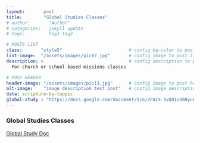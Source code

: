 ```yaml
---
layout:       post
title:        "Global Studies Classes"
# author:       "Author"
# categories:   jekyll update
# tags:         tag1 tag2

# POSTS LIST
class:       "style5"                         # config bg-color to post list card (1..6)
list-image:  "/assets/images/pic07.jpg"       # config image to post list card (1..6)
description: >                                # config description to post list card
  For church or school-based missions classes

# POST HEADER
header-image: "/assets/images/pic13.jpg"      # config image to post header
alt-image:    "image description test post"   # config image description to alt att.
data: scripture-by-toppic
global-study : "https://docs.google.com/document/d/e/2PACX-1vQ0Iu98ByuH67de8ZOOpRV87IPrXEN8_ZPqQUW2mnZ6asRfILTx_AqSPgfAVaqAdbItL4Wau86C65wi/pub"
---
```

### Global Studies Classes

<div class="4u 12u$(medium)">
  <a href="{{ page.global-study }}" target="_blank" class="button special fit">Global Study Doc</a>
</div>

